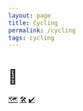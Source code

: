 ```yaml
---
layout: page
title: Cycling
permalink: /cycling
tags: cycling
---
```


# 🚴

[🗺️](/cycling/routes)
[🛠️](/cycling/tools)
[✔️](/cycling/event_readiness)